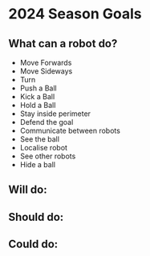 # 2024 Season Goals
## What can a robot do?
- Move Forwards
- Move Sideways
- Turn
- Push a Ball
- Kick a Ball
- Hold a Ball
- Stay inside perimeter
- Defend the goal
- Communicate between robots
- See the ball
- Localise robot
- See other robots
- Hide a ball

## Will do:
## Should do:
## Could do: